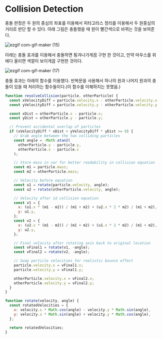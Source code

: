 # Collision Detection

충돌 판정은 두 원의 중심의 좌표를 이용해서 피타고라스 정리를 이용해서 두 원중심의 거리로 판단 할 수 있다.
아래 그림은 충돌했을 때 원이 빨간색으로 바뀌는 것을 보여준다.

![ezgif com-gif-maker (15)](https://user-images.githubusercontent.com/63354527/108161087-aa538780-712d-11eb-84c9-521853f0f71a.gif)

아래는 충돌 효과를 이용해서 충돌하면 튕겨나가게끔 구현 한 것이고, 만약 마우스를 위에다 올리면 색깔이 보이게끔 구현한 것이다.

![ezgif com-gif-maker (17)](https://user-images.githubusercontent.com/63354527/108162056-a6c10000-712f-11eb-951a-2e03e94e6687.gif)

충돌 효과는 아래의 함수를 이용했다. 반복문을 사용해서 하나의 원과 나머지 원과의 충돌이 있을 때 처리하는 함수들이다.(이 함수를 이해하지는 못했음.)

```javascript
function resolveCollision(particle, otherParticle) {
  const xVelocityDiff = particle.velocity.x - otherParticle.velocity.x;
  const yVelocityDiff = particle.velocity.y - otherParticle.velocity.y;

  const xDist = otherParticle.x - particle.x;
  const yDist = otherParticle.y - particle.y;

  // Prevent accidental overlap of particles
  if (xVelocityDiff * xDist + yVelocityDiff * yDist >= 0) {
    // Grab angle between the two colliding particles
    const angle = -Math.atan2(
      otherParticle.y - particle.y,
      otherParticle.x - particle.x
    );

    // Store mass in var for better readability in collision equation
    const m1 = particle.mass;
    const m2 = otherParticle.mass;

    // Velocity before equation
    const u1 = rotate(particle.velocity, angle);
    const u2 = rotate(otherParticle.velocity, angle);

    // Velocity after 1d collision equation
    const v1 = {
      x: (u1.x * (m1 - m2)) / (m1 + m2) + (u2.x * 2 * m2) / (m1 + m2),
      y: u1.y,
    };
    const v2 = {
      x: (u2.x * (m1 - m2)) / (m1 + m2) + (u1.x * 2 * m2) / (m1 + m2),
      y: u2.y,
    };

    // Final velocity after rotating axis back to original location
    const vFinal1 = rotate(v1, -angle);
    const vFinal2 = rotate(v2, -angle);

    // Swap particle velocities for realistic bounce effect
    particle.velocity.x = vFinal1.x;
    particle.velocity.y = vFinal1.y;

    otherParticle.velocity.x = vFinal2.x;
    otherParticle.velocity.y = vFinal2.y;
  }
}

function rotate(velocity, angle) {
  const rotatedVelocities = {
    x: velocity.x * Math.cos(angle) - velocity.y * Math.sin(angle),
    y: velocity.x * Math.sin(angle) + velocity.y * Math.cos(angle),
  };

  return rotatedVelocities;
}
```

